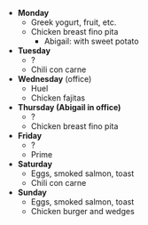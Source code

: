
- **Monday**
	- Greek yogurt, fruit, etc.
	- Chicken breast fino pita
		- Abigail: with sweet potato
- **Tuesday**
	- ?
	- Chili con carne
- **Wednesday** (office)
	- Huel
	- Chicken fajitas
- **Thursday (Abigail in office)**
	- ?
	- Chicken breast fino pita
- **Friday**
	- ?
	- Prime
- **Saturday**
	- Eggs, smoked salmon, toast
	- Chili con carne
- **Sunday**
	- Eggs, smoked salmon, toast
	- Chicken burger and wedges